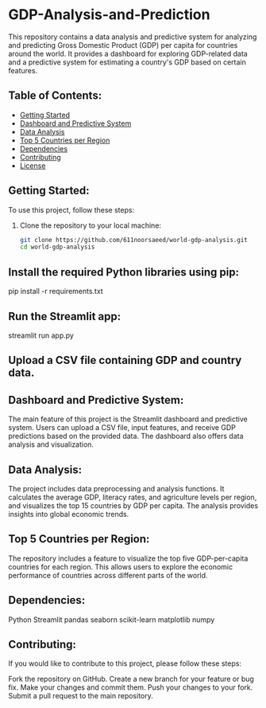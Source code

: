 # GDP-Analysis-and-Prediction

This repository contains a data analysis and predictive system for analyzing and predicting Gross Domestic Product (GDP) per capita for countries around the world. It provides a dashboard for exploring GDP-related data and a predictive system for estimating a country's GDP based on certain features.

## Table of Contents:
- [Getting Started](#getting-started)
- [Dashboard and Predictive System](#dashboard-and-predictive-system)
- [Data Analysis](#data-analysis)
- [Top 5 Countries per Region](#top-5-countries-per-region)
- [Dependencies](#dependencies)
- [Contributing](#contributing)
- [License](#license)

## Getting Started:
To use this project, follow these steps:

1. Clone the repository to your local machine:
   ```bash
   git clone https://github.com/611noorsaeed/world-gdp-analysis.git
   cd world-gdp-analysis
## Install the required Python libraries using pip:
pip install -r requirements.txt
## Run the Streamlit app:
streamlit run app.py
## Upload a CSV file containing GDP and country data.

## Dashboard and Predictive System:
The main feature of this project is the Streamlit dashboard and predictive system. Users can upload a CSV file, input features, and receive GDP predictions based on the provided data. The dashboard also offers data analysis and visualization.

## Data Analysis:
The project includes data preprocessing and analysis functions. It calculates the average GDP, literacy rates, and agriculture levels per region, and visualizes the top 15 countries by GDP per capita. The analysis provides insights into global economic trends.

## Top 5 Countries per Region:
The repository includes a feature to visualize the top five GDP-per-capita countries for each region. This allows users to explore the economic performance of countries across different parts of the world.
## Dependencies:
Python
Streamlit
pandas
seaborn
scikit-learn
matplotlib
numpy

## Contributing:
If you would like to contribute to this project, please follow these steps:

Fork the repository on GitHub.
Create a new branch for your feature or bug fix.
Make your changes and commit them.
Push your changes to your fork.
Submit a pull request to the main repository.

